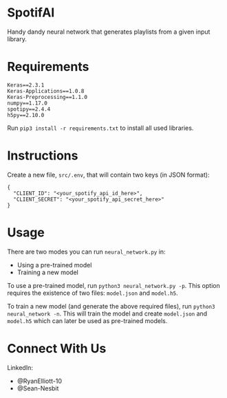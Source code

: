 # SpotifAI
Handy dandy neural network that generates playlists from a given input library.

# Requirements
```
Keras==2.3.1
Keras-Applications==1.0.8
Keras-Preprocessing==1.1.0
numpy==1.17.0
spotipy==2.4.4
h5py==2.10.0
```

Run `pip3 install -r requirements.txt` to install all used libraries.

# Instructions
Create a new file, `src/.env`, that will contain two keys (in JSON format):
```
{
  "CLIENT_ID": "<your_spotify_api_id_here>",
  "CLIENT_SECRET": "<your_spotify_api_secret_here>"
}
```

# Usage
There are two modes you can run `neural_network.py` in:
* Using a pre-trained model
* Training a new model

To use a pre-trained model, run `python3 neural_network.py -p`. This option requires the existence of two files: `model.json` and `model.h5`.

To train a new model (and generate the above required files), run `python3 neural_network -n`. This will train the model and create `model.json` and `model.h5` which can later be used as pre-trained models.

# Connect With Us
LinkedIn:
* @RyanElliott-10
* @Sean-Nesbit
